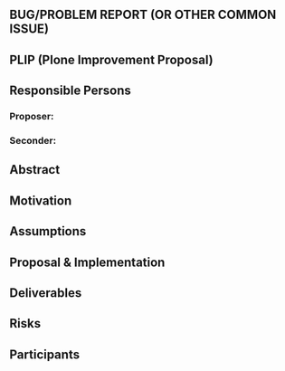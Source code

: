 <!--
This is a template for either a BUG/ PROBLEM REPORT or for a PLIP - a Plone Improvement Proposal.

Take either one out of the main sections and REMOVE THE OTHER (BUG/PROBLEM xor PLIP).
-->


## BUG/PROBLEM REPORT (OR OTHER COMMON ISSUE)

<!--

Read https://plone.org/support/bugs first!

Please use the labels at Github, at least one of the types: bug, regression, question, enhancement.

-->

## PLIP (Plone Improvement Proposal)

<!--

Read http://docs.plone.org/develop/coredev/docs/plips.html first!

Set "01 type: feature: plip" as label.

Mention the @plone/framework-team when the PLIP is information complete!

-->

## Responsible Persons

### Proposer: <!-- full NAME of the proposer, should lead the PLIP - if not possible, tell about it! -->

### Seconder: <!-- NAME of another person supporting this PLIP -->

## Abstract

<!-- a comprehensive overview of the subject -->

## Motivation

<!-- 
Reason or motivation this proposal was created 
-->

## Assumptions

<!-- Preconditions -->

## Proposal & Implementation

<!-- 
Detailed proposal with implementation details and - if needed - possible variants to be discussed.
-->

## Deliverables

<!-- 
Packages and documentation chapters involved, includes also third party if needed. 
-->

## Risks

<!-- 
What will break/ affect existing installations of Plone after upgrade, including end user point of view, training efforts etc.
-->

## Participants

<!-- 
list of persons and roles known 
-->

